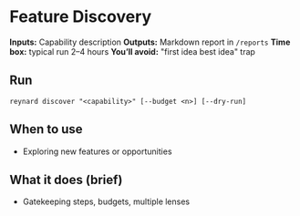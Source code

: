 # Feature Discovery

**Inputs:** Capability description
**Outputs:** Markdown report in `/reports`
**Time box:** typical run 2–4 hours
**You’ll avoid:** "first idea best idea" trap

## Run
`reynard discover "<capability>" [--budget <n>] [--dry-run]`

## When to use
- Exploring new features or opportunities
## What it does (brief)
- Gatekeeping steps, budgets, multiple lenses
